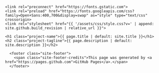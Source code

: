 <html lang="{{ site.lang | default: "en-US" }}">
  <head>
    <meta charset="UTF-8">

    <link rel="preconnect" href="https://fonts.gstatic.com">
    <link rel="preload" href="https://fonts.googleapis.com/css?family=Open+Sans:400,700&display=swap" as="style" type="text/css" crossorigin>
    <link rel="stylesheet" href="{{ '/assets/css/style.css?v=' | append: site.github.build_revision | relative_url }}">
    
    <h1 class="project-name">{{ page.title | default: site.title }}</h1>
    <h2 class="project-tagline">{{ page.description | default: site.description }}</h2>
  </head>
  <body>
  
      <footer class="site-footer">
        <span class="site-footer-credits">This page was generated by <a href="https://pages.github.com">GitHub Pages</a>.</span>
      </footer>
  </body>
